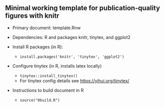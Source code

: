 ## Minimal working template for publication-quality figures with knitr 

* Primary document: template.Rnw
* Dependencies: R and packages knitr, tinytex, and ggplot2

* Install R packages (in R):
    - ```install.packages('knitr', 'tinytex', 'ggplot2')```
* Configure tinytex (in R, installs latex locally)
    - ```tinytex::install_tinytex()```
    - For tinytex config details see https://yihui.org/tinytex/

* Instructions to build document in R
    - ```source("0build.R")```
